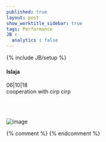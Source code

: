 ```yaml
---
published: true
layout: post
show_worktitle_sidebar: true
tags: Performance
JB :
  analytics : false
---
```


{% include JB/setup %}




<p>
<h4>Islaja</h4>
06|10|18<br />
cooperation with cirp cirp


<br /><br />
</p><p>
<img src="{{ site.url }}/images/cirp_small.jpg" alt="image">
</p>

{% comment %}
{% endcomment %}